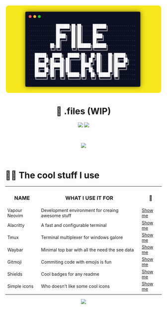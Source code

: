 <p align="center">
    <img src="./assets/images/dotfiles-image.png" width="500">
</p>

<h1 align="center">🧮 .files (WIP)</h1>

<p align="center">
    <img src="https://img.shields.io/badge/Builds-blue?style=for-the-badge&logo=Common Workflow Language">
    <a href="https://github.com/Divaaan/.files/actions/workflows/cowsay.yml">
        <img src="https://img.shields.io/github/workflow/status/Divaaan/.files/Cowsay%20Fortune?style=for-the-badge&logo=Github&label=Cowsay">
    </a>
</p>

<img width="445" height="1">

<p align="center">
    <a href="https://github.com/Divaaan/.files">
        <img align="center" src="https://github-readme-stats.vercel.app/api/pin/?username=Divaaan&repo=.files&theme=nord" />
    </a>
</p>

<img width="445" height="1">

<h1>👨‍💻 The cool stuff I use</h1>
<table>
    <tr>
        <th align="center">
            <h3>NAME</h3>
        </th>
        <th align="center">
            <h3>WHAT I USE IT FOR</h3>
        </th>
        <th align="center">
            <h3>🔗</h3>
        </th>
    </tr>
    <tr>
        <td>Vapour Neovim</td>
        <td>Development environment for creaing awesome stuff</td>
        <td><a href="https://github.com/VapourNvim/VapourNvim">Show me</a></td>
    </tr>
    <tr>
        <td>Alacritty</td>
        <td>A fast and configurable terminal</td>
        <td><a href="https://github.com/alacritty/alacritty">Show me</a></td>
    </tr>
    <tr>
        <td>Tmux</td>
        <td>Terminal multiplexer for windows galore</td>
        <td><a href="https://github.com/tmux/tmux">Show me</a></td>
    </tr>
    <tr>
        <td>Waybar</td>
        <td>Minimal top bar with all the need the see data</td>
        <td><a href="https://github.com/Alexays/Waybar">Show me</a></td>
    </tr>
    <tr>
        <td>Gitmoji</td>
        <td>Commiting code with emojis is fun</td>
        <td><a href="https://github.com/carloscuesta/gitmoji-cli">Show me</a></td>
    </tr>
    <tr>
        <td>Shields</td>
        <td>Cool badges for any readme</td>
        <td><a href="https://shields.io">Show me</a></td>
    </tr>
    <tr>
        <td>Simple icons</td>
        <td>Who doesn't like some cool icons</td>
        <td><a href="https://simpleicons.org">Show me</a></td>
    </tr>
    <tr><td></td><td></td><td></td></tr>
</table>

<p align="center">
    <img src="https://img.shields.io/badge/Made%20With-A%20Terminal-red?style=for-the-badge">
</p>